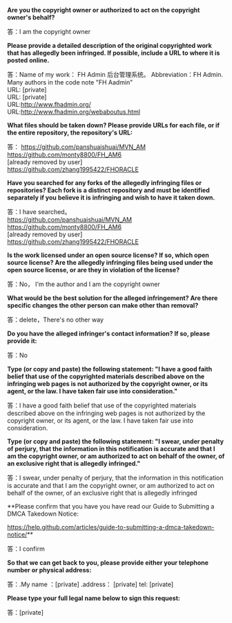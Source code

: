 **Are you the copyright owner or authorized to act on the copyright owner's behalf?**  

答：I am the copyright owner

**Please provide a detailed description of the original copyrighted work that has allegedly been infringed. If possible, include a URL to where it is posted online.**  

答：Name of my work： FH Admin 后台管理系统。 Abbreviation：FH Admin. Many authors in the code note "FH Aadmin"  
URL: [private]    
URL: [private]    
URL:http://www.fhadmin.org/  
URL:http://www.fhadmin.org/webaboutus.html  

**What files should be taken down? Please provide URLs for each file, or if the entire repository, the repository's URL:**  

答：
https://github.com/panshuaishuai/MVN_AM  
https://github.com/monty8800/FH_AM6  
[already removed by user]   
https://github.com/zhang1995422/FHORACLE  

**Have you searched for any forks of the allegedly infringing files or repositories? Each fork is a distinct repository and must be identified separately if you believe it is infringing and wish to have it taken down.**  

答：I have searched。  
https://github.com/panshuaishuai/MVN_AM  
https://github.com/monty8800/FH_AM6  
[already removed by user]    
https://github.com/zhang1995422/FHORACLE  

**Is the work licensed under an open source license? If so, which open source license? Are the allegedly infringing files being used under the open source license, or are they in violation of the license?**   

答：No， I'm the author and I am the copyright owner

**What would be the best solution for the alleged infringement? Are there specific changes the other person can make other than removal?**  

答：delete，There's no other way

**Do you have the alleged infringer's contact information? If so, please provide it:**  

答：No

**Type (or copy and paste) the following statement: "I have a good faith belief that use of the copyrighted materials described above on the infringing web pages is not authorized by the copyright owner, or its agent, or the law. I have taken fair use into consideration."**  

答：I have a good faith belief that use of the copyrighted materials described above on the infringing web pages is not authorized by the copyright owner, or its agent, or the law. I have taken fair use into consideration.

**Type (or copy and paste) the following statement: "I swear, under penalty of perjury, that the information in this notification is accurate and that I am the copyright owner, or am authorized to act on behalf of the owner, of an exclusive right that is allegedly infringed."**  

答：I swear, under penalty of perjury, that the information in this notification is accurate and that I am the copyright owner, or am authorized to act on behalf of the owner, of an exclusive right that is allegedly infringed

**Please confirm that you have you have read our Guide to Submitting a DMCA Takedown Notice:

https://help.github.com/articles/guide-to-submitting-a-dmca-takedown-notice/**  

答：I confirm

**So that we can get back to you, please provide either your telephone number or physical address:**  

答：.My name ：[private] .address： [private] tel: [private]  

**Please type your full legal name below to sign this request:**  

答：[private]  
